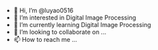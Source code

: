 - 👋 Hi, I’m @luyao0516
- 👀 I’m interested in Digital Image Processing
- 🌱 I’m currently learning Digital Image Processing
- 💞️ I’m looking to collaborate on ...
- 📫 How to reach me ...

<!---
luyao0516/luyao0516 is a ✨ special ✨ repository because its `README.md` (this file) appears on your GitHub profile.
You can click the Preview link to take a look at your changes.
--->

